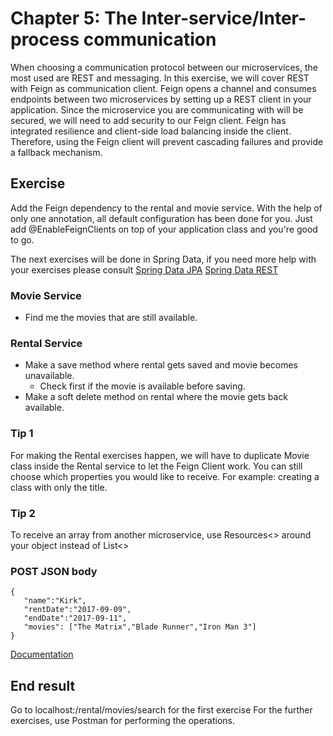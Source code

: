 # Chapter 5: The Inter-service/Inter-process communication 
When choosing a communication protocol between our microservices, the most used are REST and messaging. 
In this exercise, we will cover REST with Feign as communication client. 
Feign opens a channel and consumes endpoints between two microservices by setting up a REST client in your application.
Since the microservice you are communicating with will be secured, we will need to add security to our Feign client. 
Feign has integrated resilience and client-side load balancing inside the client.
Therefore, using the Feign client will prevent cascading failures and provide a fallback mechanism.

## Exercise 
Add the Feign dependency to the rental and movie service.
With the help of only one annotation, all default configuration has been done for you.
Just add @EnableFeignClients on top of your application class and you're good to go.

The next exercises will be done in Spring Data, if you need more help with your exercises please consult 
[Spring Data JPA](https://docs.spring.io/spring-data/jpa/docs/1.11.6.RELEASE/reference/html/)
[Spring Data REST](https://docs.spring.io/spring-data/rest/docs/current/reference/html/)

### Movie Service
* Find me the movies that are still available.
### Rental Service
* Make a save method where rental gets saved and movie becomes unavailable.
  * Check first if the movie is available before saving.
* Make a soft delete method on rental where the movie gets back available.

### Tip 1
For making the Rental exercises happen, we will have to duplicate Movie class inside the Rental service to let the Feign Client work.
You can still choose which properties you would like to receive.
For example: creating a class with only the title.

### Tip 2
To receive an array from another microservice, use Resources<> around your object instead of List<>

### POST JSON body
```
{
   "name":"Kirk",
   "rentDate":"2017-09-09",
   "endDate":"2017-09-11",
   "movies": ["The Matrix","Blade Runner","Iron Man 3"]
}

```

[Documentation](http://projects.spring.io/spring-cloud/spring-cloud.html#spring-cloud-feign)

## End result
Go to localhost:<port zuul>/rental/movies/search for the first exercise
For the further exercises, use Postman for performing the operations.


